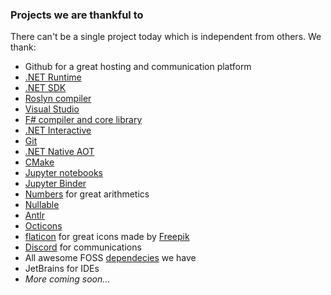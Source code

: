 ### Projects we are thankful to

There can't be a single project today which is independent from others. We thank:
- Github for a great hosting and communication platform
- [.NET Runtime](https://github.com/dotnet/runtime)
- [.NET SDK](https://github.com/dotnet/sdk)
- [Roslyn compiler](https://github.com/dotnet/roslyn)
- [Visual Studio](https://visualstudio.microsoft.com)
- [F# compiler and core library](https://github.com/dotnet/fsharp)
- [.NET Interactive](https://github.com/dotnet/interactive)
- [Git](https://github.com/git/git)
- [.NET Native AOT](https://github.com/dotnet/runtimelab/tree/feature/NativeAOT)
- [CMake](https://github.com/Kitware/CMake)
- [Jupyter notebooks](https://github.com/jupyter/notebook)
- [Jupyter Binder](https://github.com/jupyterhub/binderhub)
- [Numbers](https://github.com/peteroupc/Numbers) for great arithmetics
- [Nullable](https://github.com/manuelroemer/Nullable)
- [Antlr](https://github.com/antlr/antlr4)
- [Octicons](https://iconify.design/icon-sets/octicon/)
- [flaticon](https://www.flaticon.com) for great icons made by <a href="https://www.freepik.com" title="Freepik">Freepik</a>
- [Discord](https://discord.com/invite/YWJEX7a) for communications
- All awesome FOSS [dependecies](https://www.nuget.org/packages/AngouriMath) we have
- JetBrains for IDEs
- *More coming soon...*
